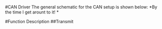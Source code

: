 #CAN Driver
The general schematic for the CAN setup is shown below:
*By the time I get arount to it! *

#Function Description
##Transmit
